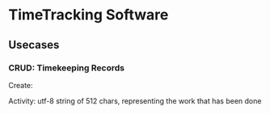 # TimeTracking Software

## Usecases

### CRUD: Timekeeping Records

Create:

Activity: utf-8 string of 512 chars, representing the work that has been done



